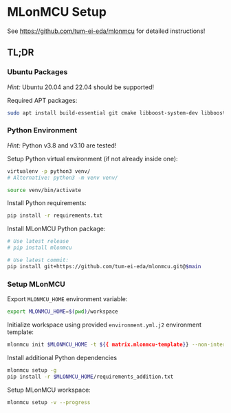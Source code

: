 # MLonMCU Setup

See https://github.com/tum-ei-eda/mlonmcu for detailed instructions!

## TL;DR

### Ubuntu Packages

*Hint:* Ubuntu 20.04 and 22.04 should be supported!

Required APT packages:

```sh
sudo apt install build-essential git cmake libboost-system-dev libboost-filesystem-dev libboost-program-options-dev kcachegrind graphviz-dev device-tree-compiler
```

### Python Environment

*Hint:* Python v3.8 and v3.10 are tested!

Setup Python virtual environment (if not already inside one):

```sh
virtualenv -p python3 venv/
# Alternative: python3 -m venv venv/

source venv/bin/activate
```

Install Python requirements:

```sh
pip install -r requirements.txt
```

Install MLonMCU Python package:

```sh
# Use latest release
# pip install mlonmcu

# Use latest commit:
pip install git+https://github.com/tum-ei-eda/mlonmcu.git@$main
```

### Setup MLonMCU

Export `MLONMCU_HOME` environment variable:

```sh
export MLONMCU_HOME=$(pwd)/workspace
```

Initialize workspace using provided `environment.yml.j2` environment template:

```sh
mlonmcu init $MLONMCU_HOME -t ${{ matrix.mlonmcu-template}} --non-interactive --clone-models --allow-exists
```

Install additional Python dependencies

```sh
mlonmcu setup -g
pip install -r $MLONMCU_HOME/requirements_addition.txt
```

Setup MLonMCU workspace:

```sh
mlonmcu setup -v --progress
```
